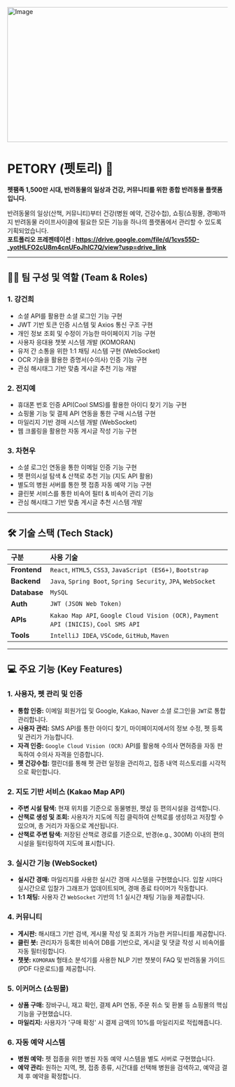 <img width="791" height="309" alt="Image" src="https://github.com/user-attachments/assets/2a134c8d-4c6c-4097-9bff-c0442eb5ac52" /><br/>
#  PETORY (펫토리) 🐾

**펫팸족 1,500만 시대, 반려동물의 일상과 건강, 커뮤니티를 위한 종합 반려동물 플랫폼입니다.**

반려동물의 일상(산책, 커뮤니티)부터 건강(병원 예약, 건강수첩), 쇼핑(쇼핑몰, 경매)까지 반려동물 라이프사이클에 필요한 모든 기능을 하나의 플랫폼에서 관리할 수 있도록 기획되었습니다.   
**포트폴리오 프레젠테이션 : https://drive.google.com/file/d/1cvs55D-_yotHLFO2cU8m4cnUFoJhlC7Q/view?usp=drive_link**

---

## 👨‍💻 팀 구성 및 역할 (Team & Roles)

### 1. 강건희
* 소셜 API를 활용한 소셜 로그인 기능 구현
* JWT 기반 토큰 인증 시스템 및 Axios 통신 구조 구현
* 개인 정보 조회 및 수정이 가능한 마이페이지 기능 구현
* 사용자 응대용 챗봇 시스템 개발 (KOMORAN)
* 유저 간 소통을 위한 1:1 채팅 시스템 구현 (WebSocket)
* OCR 기술을 활용한 증명서(수의사) 인증 기능 구현
* 관심 해시태그 기반 맞춤 게시글 추천 기능 개발

### 2. 전지예
* 휴대폰 번호 인증 API(Cool SMS)를 활용한 아이디 찾기 기능 구현
* 쇼핑몰 기능 및 결제 API 연동을 통한 구매 시스템 구현
* 마일리지 기반 경매 시스템 개발 (WebSocket)
* 웹 크롤링을 활용한 자동 게시글 작성 기능 구현

### 3. 차현우
* 소셜 로그인 연동을 통한 이메일 인증 기능 구현
* 펫 편의시설 탐색 & 산책로 추천 기능 (지도 API 활용)
* 별도의 병원 서버를 통한 펫 접종 자동 예약 기능 구현
* 클린봇 서비스를 통한 비속어 필터 & 비속어 관리 기능
* 관심 해시태그 기반 맞춤 게시글 추천 시스템 개발

---
## 🛠 기술 스택 (Tech Stack)

| 구분 | 사용 기술 |
| :--- | :--- |
| **Frontend** | `React`, `HTML5`, `CSS3`, `JavaScript (ES6+)`, `Bootstrap` |
| **Backend** | `Java`, `Spring Boot`, `Spring Security`, `JPA`, `WebSocket` |
| **Database** | `MySQL` |
| **Auth** | `JWT (JSON Web Token)` |
| **APIs** | `Kakao Map API`, `Google Cloud Vision (OCR)`, `Payment API (INICIS)`, `Cool SMS API` |
| **Tools** | `IntelliJ IDEA`, `VSCode`, `GitHub`, `Maven` |

---

## 💻 주요 기능 (Key Features)

### 1. 사용자, 펫 관리 및 인증
* **통합 인증:** 이메일 회원가입 및 Google, Kakao, Naver 소셜 로그인을 `JWT`로 통합 관리합니다.
* **사용자 관리:** SMS API를 통한 아이디 찾기, 마이페이지에서의 정보 수정, 펫 등록 및 관리가 가능합니다.
* **자격 인증:** `Google Cloud Vision (OCR)` API를 활용해 수의사 면허증을 자동 판독하여 수의사 자격을 인증합니다.
* **펫 건강수첩:** 캘린더를 통해 펫 관련 일정을 관리하고, 접종 내역 히스토리를 시각적으로 확인합니다.

### 2. 지도 기반 서비스 (Kakao Map API)
* **주변 시설 탐색:** 현재 위치를 기준으로 동물병원, 펫샵 등 편의시설을 검색합니다.
* **산책로 생성 및 조회:** 사용자가 지도에 직접 클릭하여 산책로를 생성하고 저장할 수 있으며, 총 거리가 자동으로 계산됩니다.
* **산책로 주변 탐색:** 저장된 산책로 경로를 기준으로, 반경(e.g., 300M) 이내의 편의시설을 필터링하여 지도에 표시합니다.

### 3. 실시간 기능 (WebSocket)
* **실시간 경매:** 마일리지를 사용한 실시간 경매 시스템을 구현했습니다. 입찰 시마다 실시간으로 입찰가 그래프가 업데이트되며, 경매 종료 타이머가 작동합니다.
* **1:1 채팅:** 사용자 간 `WebSocket` 기반의 1:1 실시간 채팅 기능을 제공합니다.

### 4. 커뮤니티
* **게시판:** 해시태그 기반 검색, 게시물 작성 및 조회가 가능한 커뮤니티를 제공합니다.
* **클린 봇:** 관리자가 등록한 비속어 DB를 기반으로, 게시글 및 댓글 작성 시 비속어를 자동 필터링합니다.
* **챗봇:** `KOMORAN` 형태소 분석기를 사용한 NLP 기반 챗봇이 FAQ 및 반려동물 가이드(PDF 다운로드)를 제공합니다.

### 5. 이커머스 (쇼핑몰)
* **상품 구매:** 장바구니, 재고 확인, 결제 API 연동, 주문 취소 및 환불 등 쇼핑몰의 핵심 기능을 구현했습니다.
* **마일리지:** 사용자가 '구매 확정' 시 결제 금액의 10%를 마일리지로 적립해줍니다.

### 6. 자동 예약 시스템
* **병원 예약:** 펫 접종을 위한 병원 자동 예약 시스템을 별도 서버로 구현했습니다.
* **예약 관리:** 원하는 지역, 펫, 접종 종류, 시간대를 선택해 병원을 검색하고, 예약금 결제 후 예약을 확정합니다.
